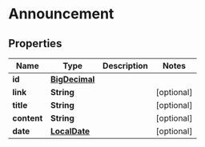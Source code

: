 
# Announcement

## Properties
Name | Type | Description | Notes
------------ | ------------- | ------------- | -------------
**id** | [**BigDecimal**](BigDecimal.md) |  | 
**link** | **String** |  |  [optional]
**title** | **String** |  |  [optional]
**content** | **String** |  |  [optional]
**date** | [**LocalDate**](LocalDate.md) |  |  [optional]



